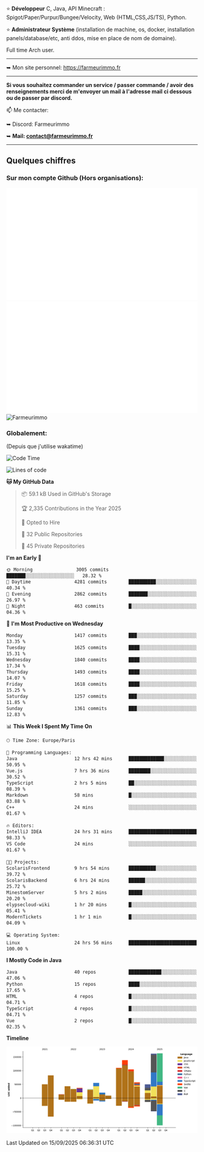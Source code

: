 ⭐ **Développeur** C, Java, API Minecraft : Spigot/Paper/Purpur/Bungee/Velocity, Web (HTML,CSS,JS/TS), Python.

⭐ **Administrateur Système** (installation de machine, os, docker, installation panels/database/etc, anti ddos, mise en place de nom de domaine).

Full time Arch user.

---

➥ Mon site personnel: https://farmeurimmo.fr

---

**Si vous souhaitez commander un service / passer commande / avoir des renseignements merci de m'envoyer un mail à l'adresse mail ci dessous ou de passer par discord.**

📫 Me contacter:
 
   ➥ Discord: Farmeurimmo
   
   ➥ **Mail: contact@farmeurimmo.fr**

---
## Quelques chiffres

### Sur mon compte Github (Hors organisations):

<a href="https://github.com/Farmeurimmo/github-stats">
<img src="https://github.com/Farmeurimmo/github-stats/blob/master/generated/overview.svg#gh-dark-mode-only" />
<img src="https://github.com/Farmeurimmo/github-stats/blob/master/generated/languages.svg#gh-dark-mode-only" />
</a>

<img src="https://komarev.com/ghpvc/?username=Farmeurimmo" alt="Farmeurimmo" />

### Globalement:

(Depuis que j'utilise wakatime)
<!--START_SECTION:waka-->
![Code Time](http://img.shields.io/badge/Code%20Time-2%2C458%20hrs%2017%20mins-blue)

![Lines of code](https://img.shields.io/badge/From%20Hello%20World%20I%27ve%20Written-1.2%20million%20lines%20of%20code-blue)

**🐱 My GitHub Data** 

> 📦 59.1 kB Used in GitHub's Storage 
 > 
> 🏆 2,335 Contributions in the Year 2025
 > 
> 💼 Opted to Hire
 > 
> 📜 32 Public Repositories 
 > 
> 🔑 45 Private Repositories 
 > 
**I'm an Early 🐤** 

```text
🌞 Morning                3005 commits        ███████░░░░░░░░░░░░░░░░░░   28.32 % 
🌆 Daytime                4281 commits        ██████████░░░░░░░░░░░░░░░   40.34 % 
🌃 Evening                2862 commits        ███████░░░░░░░░░░░░░░░░░░   26.97 % 
🌙 Night                  463 commits         █░░░░░░░░░░░░░░░░░░░░░░░░   04.36 % 
```
📅 **I'm Most Productive on Wednesday** 

```text
Monday                   1417 commits        ███░░░░░░░░░░░░░░░░░░░░░░   13.35 % 
Tuesday                  1625 commits        ████░░░░░░░░░░░░░░░░░░░░░   15.31 % 
Wednesday                1840 commits        ████░░░░░░░░░░░░░░░░░░░░░   17.34 % 
Thursday                 1493 commits        ████░░░░░░░░░░░░░░░░░░░░░   14.07 % 
Friday                   1618 commits        ████░░░░░░░░░░░░░░░░░░░░░   15.25 % 
Saturday                 1257 commits        ███░░░░░░░░░░░░░░░░░░░░░░   11.85 % 
Sunday                   1361 commits        ███░░░░░░░░░░░░░░░░░░░░░░   12.83 % 
```


📊 **This Week I Spent My Time On** 

```text
🕑︎ Time Zone: Europe/Paris

💬 Programming Languages: 
Java                     12 hrs 42 mins      █████████████░░░░░░░░░░░░   50.95 % 
Vue.js                   7 hrs 36 mins       ████████░░░░░░░░░░░░░░░░░   30.52 % 
TypeScript               2 hrs 5 mins        ██░░░░░░░░░░░░░░░░░░░░░░░   08.39 % 
Markdown                 58 mins             █░░░░░░░░░░░░░░░░░░░░░░░░   03.88 % 
C++                      24 mins             ░░░░░░░░░░░░░░░░░░░░░░░░░   01.67 % 

🔥 Editors: 
IntelliJ IDEA            24 hrs 31 mins      █████████████████████████   98.33 % 
VS Code                  24 mins             ░░░░░░░░░░░░░░░░░░░░░░░░░   01.67 % 

🐱‍💻 Projects: 
ScolarisFrontend         9 hrs 54 mins       ██████████░░░░░░░░░░░░░░░   39.72 % 
ScolarisBackend          6 hrs 24 mins       ██████░░░░░░░░░░░░░░░░░░░   25.72 % 
MinestomServer           5 hrs 2 mins        █████░░░░░░░░░░░░░░░░░░░░   20.20 % 
elypsecloud-wiki         1 hr 20 mins        █░░░░░░░░░░░░░░░░░░░░░░░░   05.41 % 
ModernTickets            1 hr 1 min          █░░░░░░░░░░░░░░░░░░░░░░░░   04.09 % 

💻 Operating System: 
Linux                    24 hrs 56 mins      █████████████████████████   100.00 % 
```

**I Mostly Code in Java** 

```text
Java                     40 repos            ████████████░░░░░░░░░░░░░   47.06 % 
Python                   15 repos            ████░░░░░░░░░░░░░░░░░░░░░   17.65 % 
HTML                     4 repos             █░░░░░░░░░░░░░░░░░░░░░░░░   04.71 % 
TypeScript               4 repos             █░░░░░░░░░░░░░░░░░░░░░░░░   04.71 % 
Vue                      2 repos             █░░░░░░░░░░░░░░░░░░░░░░░░   02.35 % 
```



**Timeline**

![Lines of Code chart](https://raw.githubusercontent.com/Farmeurimmo/Farmeurimmo/main/assets/bar_graph.png)


 Last Updated on 15/09/2025 06:36:31 UTC
<!--END_SECTION:waka-->
